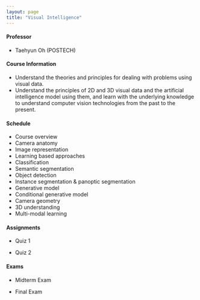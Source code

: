 ```yaml
---
layout: page
title: "Visual Intelligence"
---
```

#### Professor
- Taehyun Oh (POSTECH)

#### Course Information

- Understand the theories and principles for dealing with problems using visual data.
- Understand the principles of 2D and 3D visual data and the artificial intelligence model using them, and learn with the underlying knowledge to understand computer vision technologies from the past to the present.

#### Schedule

- Course overview
- Camera anatomy
- Image representation
- Learning based approaches
- Classification
- Semantic segmentation
- Object detection
- Instance segmentation & panoptic segmentation
- Generative model
- Conditional generative model
- Camera geometry
- 3D understanding
- Multi-modal learning

#### Assignments
- Quiz 1

- Quiz 2

#### Exams
- Midterm Exam

- Final Exam 
